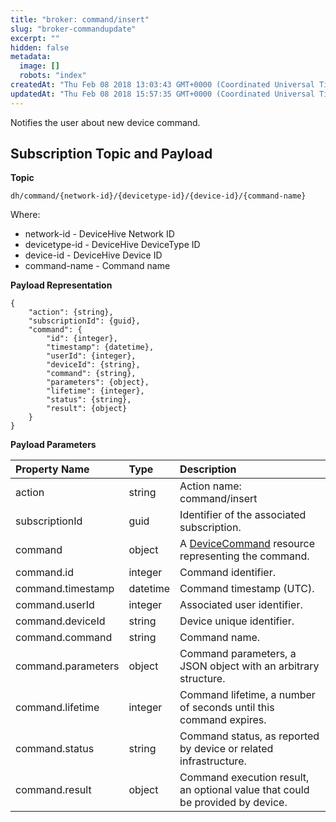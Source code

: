 ```yaml
---
title: "broker: command/insert"
slug: "broker-commandupdate"
excerpt: ""
hidden: false
metadata: 
  image: []
  robots: "index"
createdAt: "Thu Feb 08 2018 13:03:43 GMT+0000 (Coordinated Universal Time)"
updatedAt: "Thu Feb 08 2018 15:57:35 GMT+0000 (Coordinated Universal Time)"
---
```

Notifies the user about new device command.

## Subscription Topic and Payload

**Topic**

```text
dh/command/{network-id}/{devicetype-id}/{device-id}/{command-name}
```

Where:

- network-id - DeviceHive Network ID
- devicetype-id - DeviceHive DeviceType ID
- device-id - DeviceHive Device ID
- command-name - Command name

**Payload Representation**

```text
{
    "action": {string},
    "subscriptionId": {guid},
    "command": {
        "id": {integer},
        "timestamp": {datetime},
        "userId": {integer},
        "deviceId": {string},
        "command": {string},
        "parameters": {object},
        "lifetime": {integer},
        "status": {string},
        "result": {object}
    }
}
```

**Payload Parameters**

| Property Name      | Type     | Description                                                                   |
| :----------------- | :------- | :---------------------------------------------------------------------------- |
| action             | string   | Action name: command/insert                                                   |
| subscriptionId     | guid     | Identifier of the associated subscription.                                    |
| command            | object   | A [DeviceCommand](doc:devicecommand)  resource representing the command.      |
| command.id         | integer  | Command identifier.                                                           |
| command.timestamp  | datetime | Command timestamp (UTC).                                                      |
| command.userId     | integer  | Associated user identifier.                                                   |
| command.deviceId   | string   | Device unique identifier.                                                     |
| command.command    | string   | Command name.                                                                 |
| command.parameters | object   | Command parameters, a JSON object with an arbitrary structure.                |
| command.lifetime   | integer  | Command lifetime, a number of seconds until this command expires.             |
| command.status     | string   | Command status, as reported by device or related infrastructure.              |
| command.result     | object   | Command execution result, an optional value that could be provided by device. |
